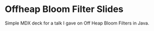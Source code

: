 # Offheap Bloom Filter Slides

Simple MDX deck for a talk I gave on Off Heap Bloom Filters in Java.
